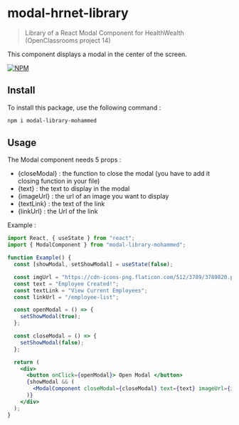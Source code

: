 # modal-hrnet-library

> Library of a React Modal Component for HealthWealth (OpenClassrooms project 14)

This component displays a modal in the center of the screen.

[![NPM](https://img.shields.io/npm/v/react-modal-component-library.svg)](https://www.npmjs.com/package/modal-library-mohammed)

## Install

To install this package, use the following command :

```bash
npm i modal-library-mohammed
```

## Usage

The Modal component needs 5 props :

- {closeModal} : the function to close the modal (you have to add it closing function in your file)
- {text} : the text to display in the modal
- {imageUrl} : the url of an image you want to display
- {textLink} : the text of the link
- {linkUrl} : the Url of the link

Example :

```jsx
import React, { useState } from "react";
import { ModalComponent } from "modal-library-mohammed";

function Example() {
  const [showModal, setShowModal] = useState(false);

  const imgUrl = "https://cdn-icons-png.flaticon.com/512/3789/3789820.png";
  const text = "Employee Created!";
  const textLink = "View Current Employees";
  const linkUrl = "/employee-list";

  const openModal = () => {
    setShowModal(true);
  };

  const closeModal = () => {
    setShowModal(false);
  };

  return (
    <div>
      <button onClick={openModal}> Open Modal </button>
      {showModal && (
        <ModalComponent closeModal={closeModal} text={text} imageUrl={imageUrl} textLink={textLink} linkUrl={linkUrl} />
      )}
    </div>
  );
}
```

